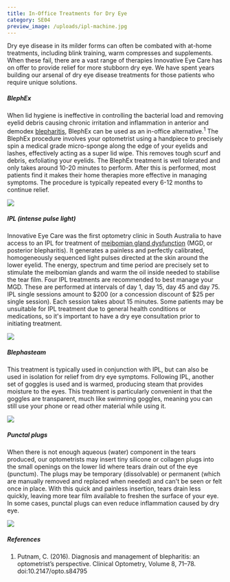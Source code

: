 ```yaml
---
title: In-Office Treatments for Dry Eye
category: SE04
preview_image: /uploads/ipl-machine.jpg
---
```

<div class="employee-heading"><p>

Dry eye disease in its milder forms can often be combated with at-home treatments, including blink training, warm compresses and supplements. When these fail, there are a vast range of therapies Innovative Eye Care has on offer to provide relief for more stubborn dry eye. We have spent years building our arsenal of dry eye disease treatments for those patients who require unique solutions.

</p></div>

##### BlephEx

When lid hygiene is ineffective in controlling the bacterial load and removing eyelid debris causing chronic irritation and inflammation in anterior and demodex [blepharitis](https://www.innovativeeyecare.com.au/what-we-do/blepharitis), BlephEx can be used as an in-office alternative.<sup>1</sup> The BlephEx procedure involves your optometrist using a handpiece to precisely spin a medical grade micro-sponge along the edge of your eyelids and lashes, effectively acting as a super lid wipe. This removes tough scurf and debris, exfoliating your eyelids. The BlephEx treatment is well tolerated and only takes around 10-20 minutes to perform. After this is performed, most patients find it makes their home therapies more effective in managing symptoms. The procedure is typically repeated every 6-12 months to continue relief.

![](/uploads/blephex1.jpg)

##### IPL (intense pulse light)

Innovative Eye Care was the first optometry clinic in South Australia to have access to an IPL for treatment of [meibomian gland dysfunction](https://www.innovativeeyecare.com.au/what-we-do/meibomian-gland-dysfunction) (MGD, or posterior blepharitis). It generates a painless and perfectly calibrated, homogeneously sequenced light pulses directed at the skin around the lower eyelid. The energy, spectrum and time period are precisely set to stimulate the meibomian glands and warm the oil inside needed to stabilise the tear film. Four IPL treatments are recommended to best manage your MGD. These are performed at intervals of day 1, day 15, day 45 and day 75. IPL ​single ​sessions amount to ​$200 ​(or a concession ​discount of $25 ​per ​single ​session). Each session takes about 15 minutes. Some patients may be unsuitable for IPL treatment due to general health conditions or medications, so it's important to have a dry eye consultation prior to initiating treatment.

![](/uploads/ipl-machine.jpg)

##### Blephasteam

This treatment is typically used in conjunction with IPL, but can also be used in isolation for relief from dry eye symptoms. Following IPL, another set of goggles is used and is warmed, producing steam that provides moisture to the eyes. This treatment is particularly convenient in that the goggles are transparent, much like swimming goggles, meaning you can still use your phone or read other material while using it.

![](/uploads/blephasteam.jpg)

##### Punctal plugs

When there is not enough aqueous (water) component in the tears produced, our optometrists may insert tiny silicone or collagen plugs into the small openings on the lower lid where tears drain out of the eye (punctum). The plugs may be temporary (dissolvable) or permanent (which are manually removed and replaced when needed) and can't be seen or felt once in place. With this quick and painless insertion, tears drain less quickly, leaving more tear film available to freshen the surface of your eye. In some cases, punctal plugs can even reduce inflammation caused by dry eye.

![](/uploads/punctal-plug.png)

##### References

1. Putnam, C. (2016). Diagnosis and management of blepharitis: an optometrist’s perspective. Clinical Optometry, Volume 8, 71–78. doi:10.2147/opto.s84795